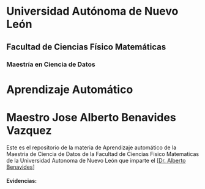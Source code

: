 # Universidad Autónoma de Nuevo León
## Facultad de Ciencias Físico Matemáticas 
### Maestría en Ciencia de Datos

# Aprendizaje Automático
# Maestro Jose Alberto Benavides Vazquez

Este es el repositorio de la materia de Aprendizaje automático de la Maestria de Ciencia de Datos de la Facultad de Ciencias Fisico Matematicas de la Universidad Autonoma de Nuevo León que imparte el [[Dr. Alberto Benavides](https://github.com/albertobenavides)]

#### Evidencias:
